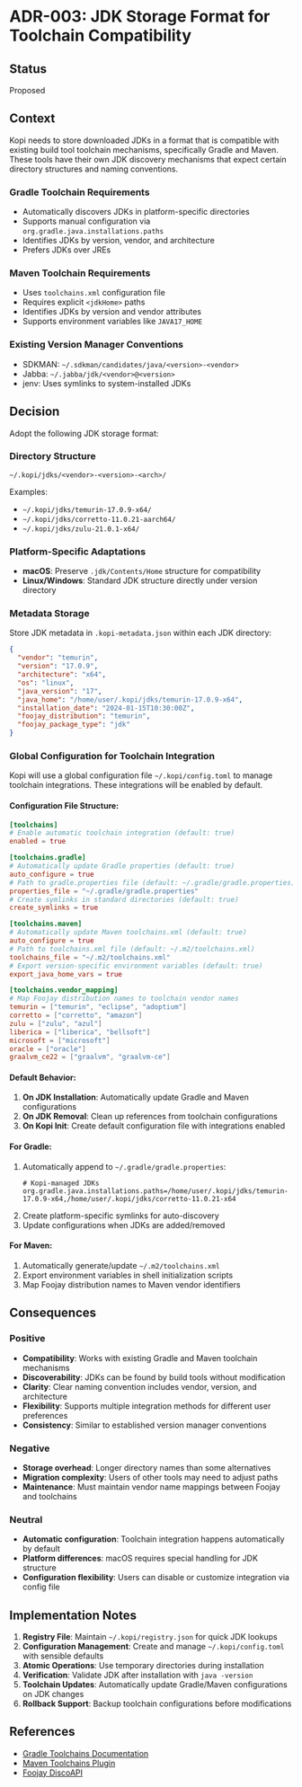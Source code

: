 # ADR-003: JDK Storage Format for Toolchain Compatibility

## Status
Proposed

## Context
Kopi needs to store downloaded JDKs in a format that is compatible with existing build tool toolchain mechanisms, specifically Gradle and Maven. These tools have their own JDK discovery mechanisms that expect certain directory structures and naming conventions.

### Gradle Toolchain Requirements
- Automatically discovers JDKs in platform-specific directories
- Supports manual configuration via `org.gradle.java.installations.paths`
- Identifies JDKs by version, vendor, and architecture
- Prefers JDKs over JREs

### Maven Toolchain Requirements
- Uses `toolchains.xml` configuration file
- Requires explicit `<jdkHome>` paths
- Identifies JDKs by version and vendor attributes
- Supports environment variables like `JAVA17_HOME`

### Existing Version Manager Conventions
- SDKMAN: `~/.sdkman/candidates/java/<version>-<vendor>`
- Jabba: `~/.jabba/jdk/<vendor>@<version>`
- jenv: Uses symlinks to system-installed JDKs

## Decision

Adopt the following JDK storage format:

### Directory Structure
```
~/.kopi/jdks/<vendor>-<version>-<arch>/
```

Examples:
- `~/.kopi/jdks/temurin-17.0.9-x64/`
- `~/.kopi/jdks/corretto-11.0.21-aarch64/`
- `~/.kopi/jdks/zulu-21.0.1-x64/`

### Platform-Specific Adaptations
- **macOS**: Preserve `.jdk/Contents/Home` structure for compatibility
- **Linux/Windows**: Standard JDK structure directly under version directory

### Metadata Storage
Store JDK metadata in `.kopi-metadata.json` within each JDK directory:
```json
{
  "vendor": "temurin",
  "version": "17.0.9",
  "architecture": "x64",
  "os": "linux",
  "java_version": "17",
  "java_home": "/home/user/.kopi/jdks/temurin-17.0.9-x64",
  "installation_date": "2024-01-15T10:30:00Z",
  "foojay_distribution": "temurin",
  "foojay_package_type": "jdk"
}
```

### Global Configuration for Toolchain Integration

Kopi will use a global configuration file `~/.kopi/config.toml` to manage toolchain integrations. These integrations will be enabled by default.

#### Configuration File Structure:
```toml
[toolchains]
# Enable automatic toolchain integration (default: true)
enabled = true

[toolchains.gradle]
# Automatically update Gradle properties (default: true)
auto_configure = true
# Path to gradle.properties file (default: ~/.gradle/gradle.properties)
properties_file = "~/.gradle/gradle.properties"
# Create symlinks in standard directories (default: true)
create_symlinks = true

[toolchains.maven]
# Automatically update Maven toolchains.xml (default: true)
auto_configure = true
# Path to toolchains.xml file (default: ~/.m2/toolchains.xml)
toolchains_file = "~/.m2/toolchains.xml"
# Export version-specific environment variables (default: true)
export_java_home_vars = true

[toolchains.vendor_mapping]
# Map Foojay distribution names to toolchain vendor names
temurin = ["temurin", "eclipse", "adoptium"]
corretto = ["corretto", "amazon"]
zulu = ["zulu", "azul"]
liberica = ["liberica", "bellsoft"]
microsoft = ["microsoft"]
oracle = ["oracle"]
graalvm_ce22 = ["graalvm", "graalvm-ce"]
```

#### Default Behavior:
1. **On JDK Installation**: Automatically update Gradle and Maven configurations
2. **On JDK Removal**: Clean up references from toolchain configurations
3. **On Kopi Init**: Create default configuration file with integrations enabled

#### For Gradle:
1. Automatically append to `~/.gradle/gradle.properties`:
   ```properties
   # Kopi-managed JDKs
   org.gradle.java.installations.paths=/home/user/.kopi/jdks/temurin-17.0.9-x64,/home/user/.kopi/jdks/corretto-11.0.21-x64
   ```
2. Create platform-specific symlinks for auto-discovery
3. Update configurations when JDKs are added/removed

#### For Maven:
1. Automatically generate/update `~/.m2/toolchains.xml`
2. Export environment variables in shell initialization scripts
3. Map Foojay distribution names to Maven vendor identifiers

## Consequences

### Positive
- **Compatibility**: Works with existing Gradle and Maven toolchain mechanisms
- **Discoverability**: JDKs can be found by build tools without modification
- **Clarity**: Clear naming convention includes vendor, version, and architecture
- **Flexibility**: Supports multiple integration methods for different user preferences
- **Consistency**: Similar to established version manager conventions

### Negative
- **Storage overhead**: Longer directory names than some alternatives
- **Migration complexity**: Users of other tools may need to adjust paths
- **Maintenance**: Must maintain vendor name mappings between Foojay and toolchains

### Neutral
- **Automatic configuration**: Toolchain integration happens automatically by default
- **Platform differences**: macOS requires special handling for JDK structure
- **Configuration flexibility**: Users can disable or customize integration via config file

## Implementation Notes

1. **Registry File**: Maintain `~/.kopi/registry.json` for quick JDK lookups
2. **Configuration Management**: Create and manage `~/.kopi/config.toml` with sensible defaults
3. **Atomic Operations**: Use temporary directories during installation
4. **Verification**: Validate JDK after installation with `java -version`
5. **Toolchain Updates**: Automatically update Gradle/Maven configurations on JDK changes
6. **Rollback Support**: Backup toolchain configurations before modifications

## References
- [Gradle Toolchains Documentation](https://docs.gradle.org/current/userguide/toolchains.html)
- [Maven Toolchains Plugin](https://maven.apache.org/guides/mini/guide-using-toolchains.html)
- [Foojay DiscoAPI](https://github.com/foojayio/discoapi)